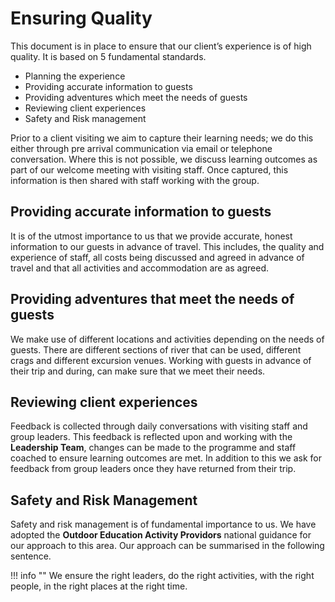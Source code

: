 # Ensuring Quality

This document is in place to ensure that our client’s experience is of high quality. It is based on 5 fundamental standards.

* Planning the experience
* Providing accurate information to guests
* Providing adventures which meet the needs of guests
* Reviewing client experiences
* Safety and Risk management

Prior to a client visiting we aim to capture their learning needs; we do this either through pre arrival communication via email or telephone conversation. Where this is not possible, we discuss learning outcomes as part of our welcome meeting with visiting staff. Once captured, this information is then shared with staff working with the group.

## Providing accurate information to guests

It is of the utmost importance to us that we provide accurate, honest information to our guests in advance of travel. This includes, the quality and experience of staff, all costs being discussed and agreed in advance of travel and that all activities and accommodation are as agreed. 

## Providing adventures that meet the needs of guests

We make use of different locations and activities depending on the needs of guests. There are different sections of river that can be used, different crags and different excursion venues. Working with guests in advance of their trip and during, can make sure that we meet their needs.

## Reviewing client experiences

Feedback is collected through daily conversations with visiting staff and group leaders. This feedback is reflected upon and working with the **Leadership Team**, changes can be made to the programme and staff coached to ensure learning outcomes are met. In addition to this we ask for feedback from group leaders once they have returned from their trip. 

## Safety and Risk Management

Safety and risk management is of fundamental importance to us. We have adopted the **Outdoor Education Activity Providors** national guidance for our approach to this area. Our approach can be summarised in the following sentence.

!!! info ""
    We ensure the right leaders, do the right activities, with the right people, in the right places at the right time.

